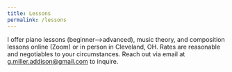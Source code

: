 ```yaml
---
title: Lessons
permalink: /lessons
---
```


I offer piano lessons (beginner—>advanced), music theory, and composition lessons online (Zoom) or in person in Cleveland, OH. Rates are reasonable and negotiables to your circumstances. Reach out via email at [g.miller.addison@gmail.com](g.miller.addison@gmail.com) to inquire. 
